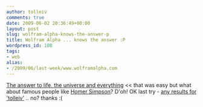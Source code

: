 ```yaml
---
author: tolleiv
comments: true
date: 2009-06-02 20:36:49+00:00
layout: post
slug: wolfram-alpha-knows-the-answer-p
title: Wolfram Alpha ... knows the answer :P
wordpress_id: 108
tags:
- web
alias:
- /2009/06/last-week/www.wolframalpha.com
---
```


[The answer to life, the universe and everything](http://www25.wolframalpha.com/input/?i=The+answer+to+life%2C+the+universe+and+everything) << that was easy but what about famous people like [Homer Simpson](http://www25.wolframalpha.com/input/?i=homer+simpson)? D'oh! OK last try - [any results for 'tolleiv'](http://www25.wolframalpha.com/input/?i=tolleiv) .. no? thanks :(
